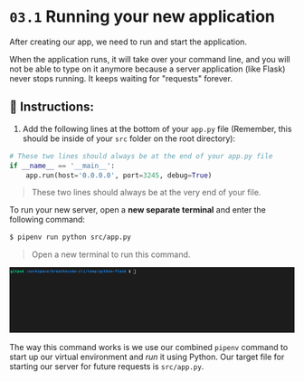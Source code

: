 # `03.1` Running your new application

After creating our app, we need to run and start the application.

When the application runs, it will take over your command line, and you will not be able to type on it anymore because a server application (like Flask) never stops running. It keeps waiting for "requests" forever.

## 📝 Instructions:

1. Add the following lines at the bottom of your `app.py` file (Remember, this should be inside of your `src` folder on the root directory):

```python
# These two lines should always be at the end of your app.py file
if __name__ == '__main__':
    app.run(host='0.0.0.0', port=3245, debug=True)
```

> These two lines should always be at the very end of your file.

To run your new server, open a **new separate terminal** and enter the following command:

```bash
$ pipenv run python src/app.py
```

> Open a new terminal to run this command.

![Running Terminal](../../assets/running-flask-app.gif?raw=true)

The way this command works is we use our combined `pipenv` command to start up our virtual environment and *run* it using Python. Our target file for starting our server for future requests is `src/app.py`.
